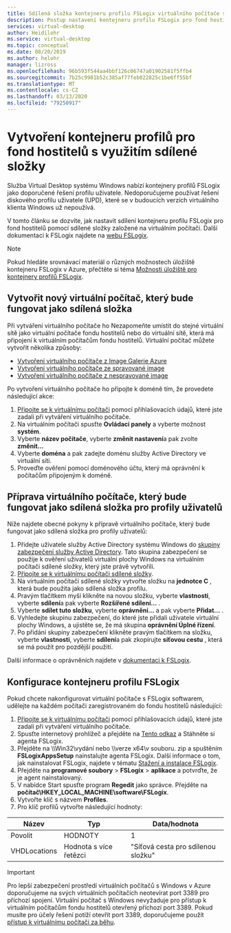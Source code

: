 ```yaml
---
title: Sdílená složka kontejneru profilu FSLogix virtuálního počítače s Windows – Azure
description: Postup nastavení kontejneru profilu FSLogix pro fond hostitelů virtuálních klientů s Windows pomocí sdílené složky na základě virtuálního počítače.
services: virtual-desktop
author: Heidilohr
ms.service: virtual-desktop
ms.topic: conceptual
ms.date: 08/20/2019
ms.author: helohr
manager: lizross
ms.openlocfilehash: 96b593f544aa4bbf126c06747a01902581f5ffb4
ms.sourcegitcommit: 7b25c9981b52c385af77feb022825c1be6ff55bf
ms.translationtype: MT
ms.contentlocale: cs-CZ
ms.lasthandoff: 03/13/2020
ms.locfileid: "79250917"
---
```

# <a name="create-a-profile-container-for-a-host-pool-using-a-file-share"></a>Vytvoření kontejneru profilů pro fond hostitelů s využitím sdílené složky

Služba Virtual Desktop systému Windows nabízí kontejnery profilů FSLogix jako doporučené řešení profilu uživatele. Nedoporučujeme používat řešení diskového profilu uživatele (UPD), které se v budoucích verzích virtuálního klienta Windows už nepoužívá.

V tomto článku se dozvíte, jak nastavit sdílení kontejneru profilu FSLogix pro fond hostitelů pomocí sdílené složky založené na virtuálním počítači. Další dokumentaci k FSLogix najdete na [webu FSLogix](https://docs.fslogix.com/).

>[!NOTE]
>Pokud hledáte srovnávací materiál o různých možnostech úložiště kontejneru FSLogix v Azure, přečtěte si téma [Možnosti úložiště pro kontejnery profilů FSLogix](store-fslogix-profile.md).

## <a name="create-a-new-virtual-machine-that-will-act-as-a-file-share"></a>Vytvořit nový virtuální počítač, který bude fungovat jako sdílená složka

Při vytváření virtuálního počítače ho Nezapomeňte umístit do stejné virtuální sítě jako virtuální počítače fondu hostitelů nebo do virtuální sítě, která má připojení k virtuálním počítačům fondu hostitelů. Virtuální počítač můžete vytvořit několika způsoby:

- [Vytvoření virtuálního počítače z Image Galerie Azure](../virtual-machines/windows/quick-create-portal.md#create-virtual-machine)
- [Vytvoření virtuálního počítače ze spravované image](../virtual-machines/windows/create-vm-generalized-managed.md)
- [Vytvoření virtuálního počítače z nespravované image](https://github.com/Azure/azure-quickstart-templates/tree/master/101-vm-from-user-image)

Po vytvoření virtuálního počítače ho připojte k doméně tím, že provedete následující akce:

1. [Připojte se k virtuálnímu počítači](../virtual-machines/windows/quick-create-portal.md#connect-to-virtual-machine) pomocí přihlašovacích údajů, které jste zadali při vytváření virtuálního počítače.
2. Na virtuálním počítači spusťte **Ovládací panely** a vyberte možnost **systém**.
3. Vyberte **název počítače**, vyberte **změnit nastavení**a pak zvolte **změnit...**
4. Vyberte **doména** a pak zadejte doménu služby Active Directory ve virtuální síti.
5. Proveďte ověření pomocí doménového účtu, který má oprávnění k počítačům připojeným k doméně.

## <a name="prepare-the-virtual-machine-to-act-as-a-file-share-for-user-profiles"></a>Příprava virtuálního počítače, který bude fungovat jako sdílená složka pro profily uživatelů

Níže najdete obecné pokyny k přípravě virtuálního počítače, který bude fungovat jako sdílená složka pro profily uživatelů:

1. Přidejte uživatele služby Active Directory systému Windows do [skupiny zabezpečení služby Active Directory](/windows/security/identity-protection/access-control/active-directory-security-groups/). Tato skupina zabezpečení se použije k ověření uživatelů virtuální plochy Windows na virtuálním počítači sdílené složky, který jste právě vytvořili.
2. [Připojte se k virtuálnímu počítači sdílené složky](../virtual-machines/windows/quick-create-portal.md#connect-to-virtual-machine).
3. Na virtuálním počítači sdílené složky vytvořte složku na **jednotce C** , která bude použita jako sdílená složka profilu.
4. Pravým tlačítkem myši klikněte na novou složku, vyberte **vlastnosti**, vyberte **sdílení**a pak vyberte **Rozšířené sdílení...** .
5. Vyberte **sdílet tuto složku**, vyberte **oprávnění...** a pak vyberte **Přidat...** .
6. Vyhledejte skupinu zabezpečení, do které jste přidali uživatele virtuální plochy Windows, a ujistěte se, že má skupina **oprávnění Úplné řízení**.
7. Po přidání skupiny zabezpečení klikněte pravým tlačítkem na složku, vyberte **vlastnosti**, vyberte **sdílení**a pak zkopírujte **síťovou cestu** , která se má použít pro pozdější použití.

Další informace o oprávněních najdete v [dokumentaci k FSLogix](/fslogix/fslogix-storage-config-ht/).

## <a name="configure-the-fslogix-profile-container"></a>Konfigurace kontejneru profilu FSLogix

Pokud chcete nakonfigurovat virtuální počítače s FSLogix softwarem, udělejte na každém počítači zaregistrovaném do fondu hostitelů následující:

1. [Připojte se k virtuálnímu počítači](../virtual-machines/windows/quick-create-portal.md#connect-to-virtual-machine) pomocí přihlašovacích údajů, které jste zadali při vytváření virtuálního počítače.
2. Spusťte internetový prohlížeč a přejděte na [Tento odkaz](https://go.microsoft.com/fwlink/?linkid=2084562) a Stáhněte si agenta FSLogix.
3. Přejděte na \\\\Win32\\vydání nebo \\\\verze x64\\v souboru. zip a spuštěním **FSLogixAppsSetup** nainstalujte agenta FSLogix.  Další informace o tom, jak nainstalovat FSLogix, najdete v tématu [Stažení a instalace FSLogix](/fslogix/install-ht/).
4. Přejděte na **programové soubory** > **FSLogix** > **aplikace** a potvrďte, že je agent nainstalovaný.
5. V nabídce Start spusťte program **Regedit** jako správce. Přejděte na **počítač\\HKEY_LOCAL_MACHINE\\software\\FSLogix**.
6. Vytvořte klíč s názvem **Profiles**.
7. Pro klíč profilů vytvořte následující hodnoty:

| Název                | Typ               | Data/hodnota                        |
|---------------------|--------------------|-----------------------------------|
| Povolit             | HODNOTY              | 1                                 |
| VHDLocations        | Hodnota s více řetězci | "Síťová cesta pro sdílenou složku"     |

>[!IMPORTANT]
>Pro lepší zabezpečení prostředí virtuálních počítačů s Windows v Azure doporučujeme na svých virtuálních počítačích neotevírat port 3389 pro příchozí spojení. Virtuální počítač s Windows nevyžaduje pro přístup k virtuálním počítačům fondu hostitelů otevřený příchozí port 3389. Pokud musíte pro účely řešení potíží otevřít port 3389, doporučujeme použít [přístup k virtuálnímu počítači za běhu](../security-center/security-center-just-in-time.md).
